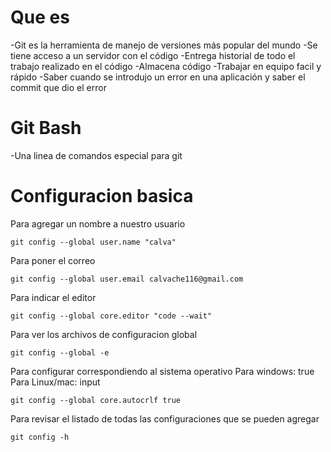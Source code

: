 # Que es

-Git es la herramienta de manejo de versiones más popular del mundo
-Se tiene acceso a un servidor con el código
-Entrega historial de todo el trabajo realizado en el código
-Almacena código
-Trabajar en equipo facil y rápido
-Saber cuando se introdujo un error en una aplicación y saber el commit que dio el error

# Git Bash

-Una linea de comandos especial para git

# Configuracion basica

Para agregar un nombre a nuestro usuario

```
git config --global user.name "calva"
```

Para poner el correo

```
git config --global user.email calvache116@gmail.com
```

Para indicar el editor

```
git config --global core.editor "code --wait"
```

Para ver los archivos de configuracion global

```
git config --global -e
```

Para configurar correspondiendo al sistema operativo
Para windows: true
Para Linux/mac: input

```
git config --global core.autocrlf true
```

Para revisar el listado de todas las configuraciones que se pueden agregar

```
git config -h
```